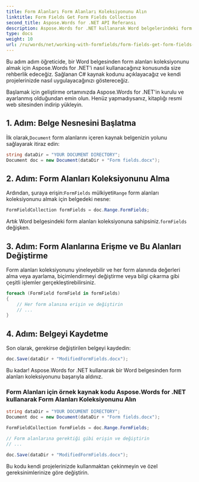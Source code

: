 ```yaml
---
title: Form Alanları Form Alanları Koleksiyonunu Alın
linktitle: Form Fields Get Form Fields Collection
second_title: Aspose.Words for .NET API Referansı
description: Aspose.Words for .NET kullanarak Word belgelerindeki form alanları koleksiyonunu nasıl alacağınızı ve değiştireceğinizi öğrenin.
type: docs
weight: 10
url: /ru/words/net/working-with-formfields/form-fields-get-form-fields-collection/
---
```


Bu adım adım öğreticide, bir Word belgesinden form alanları koleksiyonunu almak için Aspose.Words for .NET'i nasıl kullanacağınız konusunda size rehberlik edeceğiz. Sağlanan C# kaynak kodunu açıklayacağız ve kendi projelerinizde nasıl uygulayacağınızı göstereceğiz.

Başlamak için geliştirme ortamınızda Aspose.Words for .NET'in kurulu ve ayarlanmış olduğundan emin olun. Henüz yapmadıysanız, kitaplığı resmi web sitesinden indirip yükleyin.

## 1. Adım: Belge Nesnesini Başlatma

 İlk olarak,`Document` form alanlarını içeren kaynak belgenizin yolunu sağlayarak itiraz edin:

```csharp
string dataDir = "YOUR DOCUMENT DIRECTORY";
Document doc = new Document(dataDir + "Form fields.docx");
```

## 2. Adım: Form Alanları Koleksiyonunu Alma

 Ardından, şuraya erişin:`FormFields` mülkiyeti`Range` form alanları koleksiyonunu almak için belgedeki nesne:

```csharp
FormFieldCollection formFields = doc.Range.FormFields;
```

 Artık Word belgesindeki form alanları koleksiyonuna sahipsiniz.`formFields` değişken.

## 3. Adım: Form Alanlarına Erişme ve Bu Alanları Değiştirme

Form alanları koleksiyonunu yineleyebilir ve her form alanında değerleri alma veya ayarlama, biçimlendirmeyi değiştirme veya bilgi çıkarma gibi çeşitli işlemler gerçekleştirebilirsiniz.

```csharp
foreach (FormField formField in formFields)
{
    // Her form alanına erişin ve değiştirin
    // ...
}
```

## 4. Adım: Belgeyi Kaydetme

Son olarak, gerekirse değiştirilen belgeyi kaydedin:

```csharp
doc.Save(dataDir + "ModifiedFormFields.docx");
```

Bu kadar! Aspose.Words for .NET kullanarak bir Word belgesinden form alanları koleksiyonunu başarıyla aldınız.

### Form Alanları için örnek kaynak kodu Aspose.Words for .NET kullanarak Form Alanları Koleksiyonunu Alın

```csharp
string dataDir = "YOUR DOCUMENT DIRECTORY";
Document doc = new Document(dataDir + "Form fields.docx");

FormFieldCollection formFields = doc.Range.FormFields;

// Form alanlarına gerektiği gibi erişin ve değiştirin
// ...

doc.Save(dataDir + "ModifiedFormFields.docx");
```

Bu kodu kendi projelerinizde kullanmaktan çekinmeyin ve özel gereksinimlerinize göre değiştirin.